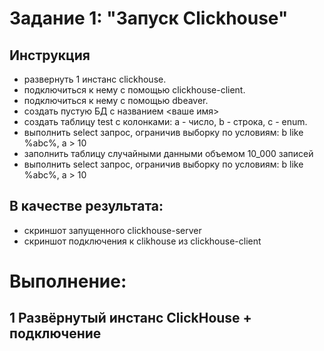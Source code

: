 # Задание 1: "Запуск Clickhouse"

## Инструкция
- развернуть 1 инстанс clickhouse.
- подключиться к нему с помощью clickhouse-client.
- подключиться к нему с помощью dbeaver.
- создать пустую БД с названием <ваше имя>
- создать таблицу test с колонками: a - число, b - строка, c - enum.
- выполнить select запрос, ограничив выборку по условиям: b like %abc%, a > 10
- заполнить таблицу случайными данными объемом 10_000 записей
- выполнить select запрос, ограничив выборку по условиям: b like %abc%, a > 10


## В качестве результата: 
- скриншот запущенного clickhouse-server 
- скриншот подключения к clikhouse из clickhouse-client


# Выполнение:

## 1 Развёрнутый инстанс ClickHouse + подключение


